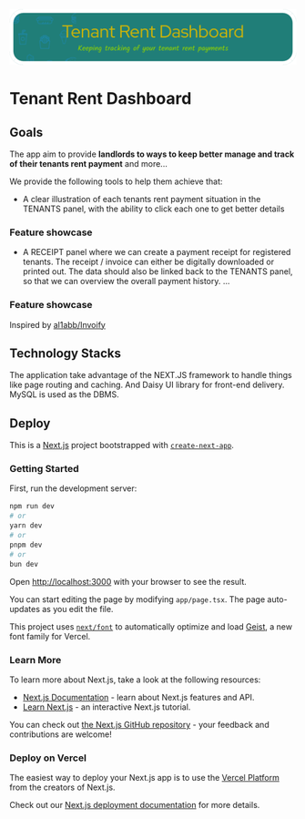 ![H](./assets/header_image.png)

# Tenant Rent Dashboard

## Goals

The app aim to provide **landlords to ways to keep better manage and track of their tenants rent payment** and more...

We provide the following tools to help them achieve that:

-   A clear illustration of each tenants rent payment situation in the TENANTS
    panel, with the ability to click each one to get better details

### Feature showcase

-   A RECEIPT panel where we can create a payment receipt for registered tenants.
    The receipt / invoice can either be digitally downloaded or printed out.
    The data should also be linked back to the TENANTS panel, so that we can overview
    the overall payment history.
    ...

### Feature showcase

Inspired by [al1abb/Invoify](https://github.com/al1abb/invoify)

## Technology Stacks

The application take advantage of the NEXT.JS framework to handle things
like page routing and caching. And Daisy UI library for front-end delivery.
MySQL is used as the DBMS.

## Deploy

This is a [Next.js](https://nextjs.org) project bootstrapped with [`create-next-app`](https://nextjs.org/docs/app/api-reference/cli/create-next-app).

### Getting Started

First, run the development server:

```bash
npm run dev
# or
yarn dev
# or
pnpm dev
# or
bun dev
```

Open [http://localhost:3000](http://localhost:3000) with your browser to see the result.

You can start editing the page by modifying `app/page.tsx`. The page auto-updates as you edit the file.

This project uses [`next/font`](https://nextjs.org/docs/app/building-your-application/optimizing/fonts) to automatically optimize and load [Geist](https://vercel.com/font), a new font family for Vercel.

### Learn More

To learn more about Next.js, take a look at the following resources:

-   [Next.js Documentation](https://nextjs.org/docs) - learn about Next.js features and API.
-   [Learn Next.js](https://nextjs.org/learn) - an interactive Next.js tutorial.

You can check out [the Next.js GitHub repository](https://github.com/vercel/next.js) - your feedback and contributions are welcome!

### Deploy on Vercel

The easiest way to deploy your Next.js app is to use the [Vercel Platform](https://vercel.com/new?utm_medium=default-template&filter=next.js&utm_source=create-next-app&utm_campaign=create-next-app-readme) from the creators of Next.js.

Check out our [Next.js deployment documentation](https://nextjs.org/docs/app/building-your-application/deploying) for more details.
